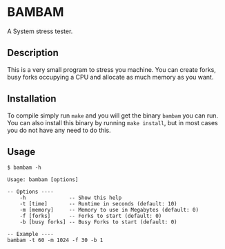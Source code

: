 # BAMBAM

A System stress tester.

## Description

This is a very small program to stress you machine.
You can create forks, busy forks occupying a CPU and allocate as much memory as
you want.

## Installation

To compile simply run `make` and you will get the binary `bambam` you can run.
You can also install this binary by running `make install`, but in most cases
you do not have any need to do this.

## Usage

    $ bambam -h

    Usage: bambam [options]

    -- Options ----
    	-h              -- Show this help
	    -t [time]       -- Runtime in seconds (default: 10)
    	-m [memory]     -- Memory to use in Megabytes (default: 0)
	    -f [forks]      -- Forks to start (default: 0)
    	-b [busy forks] -- Busy Forks to start (default: 0)

    -- Example ----
    bambam -t 60 -m 1024 -f 30 -b 1
